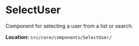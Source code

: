 # SelectUser

Component for selecting a user from a list or search.

**Location:** `src/core/components/SelectUser/`

